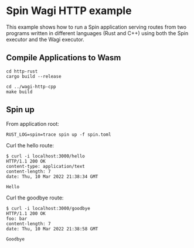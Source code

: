 # Spin Wagi HTTP example

This example shows how to run a Spin application serving routes from two programs written in different languages (Rust and C++) using both the Spin executor and the Wagi executor.

## Compile Applications to Wasm

```
cd http-rust
cargo build --release
```

```
cd ../wagi-http-cpp
make build
```

## Spin up

From application root:

```
RUST_LOG=spin=trace spin up -f spin.toml
```

Curl the hello route:

```
$ curl -i localhost:3000/hello
HTTP/1.1 200 OK
content-type: application/text
content-length: 7
date: Thu, 10 Mar 2022 21:38:34 GMT

Hello
```

Curl the goodbye route:

```
$ curl -i localhost:3000/goodbye
HTTP/1.1 200 OK
foo: bar
content-length: 7
date: Thu, 10 Mar 2022 21:38:58 GMT

Goodbye
```
